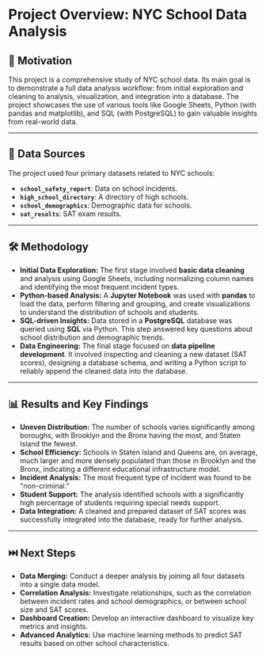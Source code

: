 # Project Overview: NYC School Data Analysis

## 📌 Motivation
This project is a comprehensive study of NYC school data. Its main goal is to demonstrate a full data analysis workflow: from initial exploration and cleaning to analysis, visualization, and integration into a database. The project showcases the use of various tools like Google Sheets, Python (with pandas and matplotlib), and SQL (with PostgreSQL) to gain valuable insights from real-world data.

---

## 💾 Data Sources
The project used four primary datasets related to NYC schools:
* **`school_safety_report`**: Data on school incidents.
* **`high_school_directory`**: A directory of high schools.
* **`school_demographics`**: Demographic data for schools.
* **`sat_results`**: SAT exam results.

---

## 🛠️ Methodology
* **Initial Data Exploration:** The first stage involved **basic data cleaning** and analysis using Google Sheets, including normalizing column names and identifying the most frequent incident types.
* **Python-based Analysis:** A **Jupyter Notebook** was used with **pandas** to load the data, perform filtering and grouping, and create visualizations to understand the distribution of schools and students.
* **SQL-driven Insights:** Data stored in a **PostgreSQL** database was queried using **SQL** via Python. This step answered key questions about school distribution and demographic trends.
* **Data Engineering:** The final stage focused on **data pipeline development**. It involved inspecting and cleaning a new dataset (SAT scores), designing a database schema, and writing a Python script to reliably append the cleaned data into the database.

---

## 📊 Results and Key Findings
* **Uneven Distribution:** The number of schools varies significantly among boroughs, with Brooklyn and the Bronx having the most, and Staten Island the fewest.
* **School Efficiency:** Schools in Staten Island and Queens are, on average, much larger and more densely populated than those in Brooklyn and the Bronx, indicating a different educational infrastructure model.
* **Incident Analysis:** The most frequent type of incident was found to be "non-criminal."
* **Student Support:** The analysis identified schools with a significantly high percentage of students requiring special needs support.
* **Data Integration:** A cleaned and prepared dataset of SAT scores was successfully integrated into the database, ready for further analysis.

---

## ⏭️ Next Steps
* **Data Merging:** Conduct a deeper analysis by joining all four datasets into a single data model.
* **Correlation Analysis:** Investigate relationships, such as the correlation between incident rates and school demographics, or between school size and SAT scores.
* **Dashboard Creation:** Develop an interactive dashboard to visualize key metrics and insights.
* **Advanced Analytics:** Use machine learning methods to predict SAT results based on other school characteristics.
